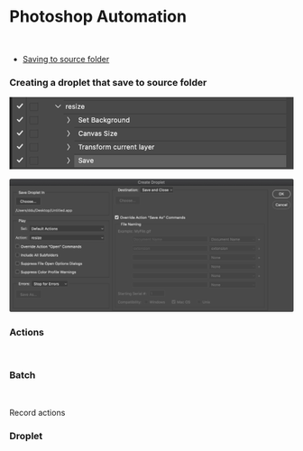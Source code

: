 # Photoshop Automation

‌

* [Saving to source folder](https://community.adobe.com/t5/photoshop/create-an-action-which-saves-images-to-same-directory/td-p/2932952?page=1)

### ‌Creating a droplet that save to source folder

![](<../.gitbook/assets/image (1).png>)

![Ensure that Override Action "Save As" Commands is checked](<../.gitbook/assets/image (22).png>)

### Actions

‌

### Batch

‌

Record actions

### Droplet
